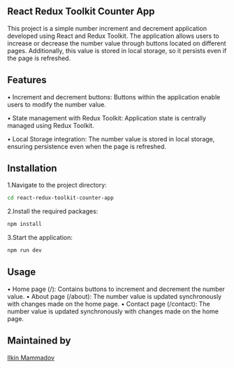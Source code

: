 ## React Redux Toolkit Counter App

This project is a simple number increment and decrement application developed using React and Redux Toolkit. The application allows users to increase or decrease the number value through buttons located on different pages. Additionally, this value is stored in local storage, so it persists even if the page is refreshed.

## Features

• Increment and decrement buttons: Buttons within the application enable users to modify the number value.

• State management with Redux Toolkit: Application state is centrally managed using Redux Toolkit.

• Local Storage integration: The number value is stored in local storage, ensuring persistence even when the page is refreshed.

## Installation

1.Navigate to the project directory:
```bash
cd react-redux-toolkit-counter-app
```
2.Install the required packages:
```bash
npm install
```
3.Start the application:
```bash
npm run dev
```

## Usage
• Home page (/): Contains buttons to increment and decrement the number value.
• About page (/about): The number value is updated synchronously with changes made on the home page.
• Contact page (/contact): The number value is updated synchronously with changes made on the home page.

## Maintained by


[Ilkin Mammadov](https://ilkinsufi.com)
